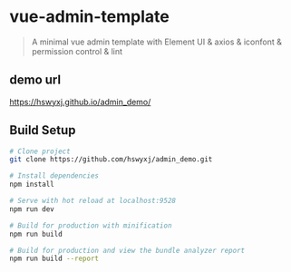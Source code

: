 # vue-admin-template

> A minimal vue admin template with Element UI & axios & iconfont & permission control & lint

## demo url 
https://hswyxj.github.io/admin_demo/

## Build Setup

```bash
# Clone project
git clone https://github.com/hswyxj/admin_demo.git

# Install dependencies
npm install

# Serve with hot reload at localhost:9528
npm run dev

# Build for production with minification
npm run build

# Build for production and view the bundle analyzer report
npm run build --report
```
